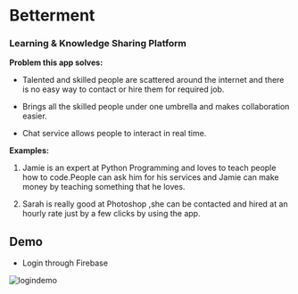# Betterment

### Learning & Knowledge Sharing Platform

**Problem this app solves:**

* Talented and skilled people are scattered around the internet and there is no easy way to contact or hire them for required job.

* Brings all the skilled people under one umbrella and makes collaboration easier.

* Chat service allows people to interact in real time.


**Examples:**

1. Jamie is an expert at Python Programming and loves to teach people how to code.People can ask him for his services and Jamie can make money by teaching something that he loves.

1. Sarah is really good at Photoshop ,she can be contacted and hired at an hourly rate just by a few clicks by using the app.

## Demo

* Login through Firebase

![logindemo](https://cloud.githubusercontent.com/assets/8016341/16443636/4c58a432-3e1d-11e6-8a0e-0dc2a1d7b195.gif)

